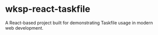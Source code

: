 # wksp-react-taskfile
A React-based project built for demonstrating Taskfile usage in modern web development.

